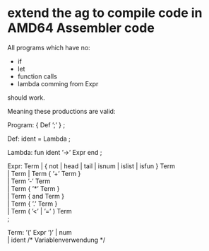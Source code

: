 # extend the ag to compile code in AMD64 Assembler code

All programs which have no:
* if
* let
* function calls
* lambda comming from Expr

should work.

Meaning these productions are valid:

Program: { Def ’;’ } 
       ;  
 
Def: ident = Lambda 
   ; 
 
Lambda: fun ident ’->’ Expr end 
      ;  
 
Expr: Term 
    | { not | head | tail | isnum | islist | isfun } Term  
    | Term
    | Term { ’+’ Term }  
    | Term ’-’ Term  
    | Term { ’*’ Term }  
    | Term { and Term }  
    | Term { ’.’ Term }  
    | Term ( ’<’ | ’=’ ) Term  
    ;  
 
Term: ’(’ Expr ’)’ 
    | num  
    | ident                   /* Variablenverwendung */  
